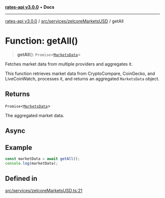 [**rates-api v3.0.0**](../../../../README.md) • **Docs**

***

[rates-api v3.0.0](../../../../modules.md) / [src/services/zelcoreMarketsUSD](../README.md) / getAll

# Function: getAll()

> **getAll**(): `Promise`\<[`MarketsData`](../../../types/type-aliases/MarketsData.md)\>

Fetches market data from multiple providers and aggregates it.

This function retrieves market data from CryptoCompare, CoinGecko, and LiveCoinWatch,
processes it, and returns an aggregated `MarketsData` object.

## Returns

`Promise`\<[`MarketsData`](../../../types/type-aliases/MarketsData.md)\>

The aggregated market data.

## Async

## Example

```typescript
const marketData = await getAll();
console.log(marketData);
```

## Defined in

[src/services/zelcoreMarketsUSD.ts:21](https://github.com/ZelCore-io/rates-api/blob/6685e3f3773638f4d641af3eec276ce5ce2b0d4c/src/services/zelcoreMarketsUSD.ts#L21)
